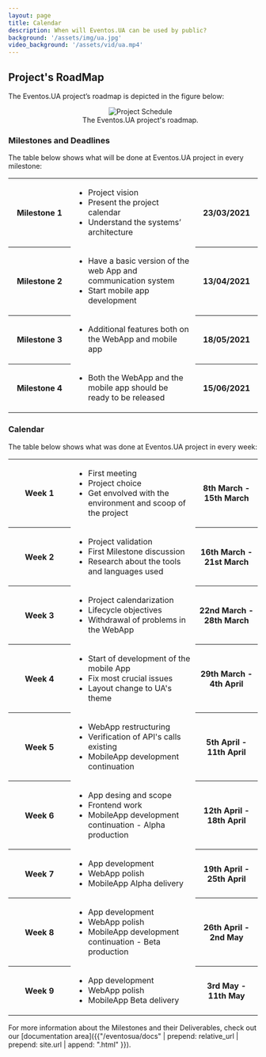 ```yaml
---
layout: page
title: Calendar
description: When will Eventos.UA can be used by public?
background: '/assets/img/ua.jpg'
video_background: '/assets/vid/ua.mp4'
---
```


## Project's RoadMap
The Eventos.UA project’s roadmap is depicted in the figure below:

<figure style="max-width:80%; text-align: center; margin: 0 auto 1rem; padding-left: 30px;">
  <img src="{{"/eventosua/assets/img/calendar/projectschedule.png" | prepend: relative_url | prepend: site.url }}" class="figure-img img-fluid" alt="Project Schedule">
  <figcaption class="figure-caption">The Eventos.UA project's roadmap.</figcaption>
</figure>

<div class="small-separator"></div>

### Milestones and Deadlines

The table below shows what will be done at Eventos.UA project in every milestone:

<table class="table table-striped" style="table-layout: fixed;">
  <tbody>
    <tr>
      <th scope="row" style="width: 25%">Milestone 1</th>
      <td class="td-padding">
        <ul>
          <li>Project vision </li>
          <li>Present the project calendar</li>
          <li>Understand the systems’ architecture</li>
        </ul>
      </td>
      <th scope="row" style="width: 25%">23/03/2021</th>
    </tr>
    <tr>
      <th scope="row" style="width: 25%">Milestone 2</th>
      <td class="td-padding">
        <ul>
          <li>Have a basic version of the web App and communication system</li>
          <li>Start mobile app development</li>
        </ul>
      </td>
      <th scope="row" style="width: 25%">13/04/2021</th>
    </tr>
    <tr>
      <th scope="row" style="width: 25%">Milestone 3</th>
      <td class="td-padding">
        <ul>
          <li>Additional features both on the WebApp and mobile app</li>
        </ul>
      </td>
      <th scope="row" style="width: 25%">18/05/2021</th>
    </tr>
   <tr>
      <th scope="row" style="width: 25%">Milestone 4</th>
      <td class="td-padding">
        <ul>
          <li>Both the WebApp and the mobile app should be ready to be released</li>
        </ul>
      </td>
      <th scope="row" style="width: 25%">15/06/2021</th>
    </tr>
  </tbody>
</table>

### Calendar
The table below shows what was done at Eventos.UA project in every week:

<table class="table table-striped" style="table-layout: fixed;">
  <tbody>
    <tr>
      <th scope="row" style="width: 25%">Week 1</th>
      <td class="td-padding">
        <ul>
          <li>First meeting</li>
          <li>Project choice</li>
          <li>Get envolved with the environment and scoop of the project</li>
        </ul>
      </td>
      <th scope="row" style="width: 25%">8th March - 15th March</th>
    </tr>
    <tr>
      <th scope="row" style="width: 25%">Week 2</th>
      <td class="td-padding">
        <ul>
          <li>Project validation</li>
          <li>First Milestone discussion</li>
          <li>Research about the tools and languages used</li>
        </ul>
      </td>
      <th scope="row" style="width: 25%">16th March - 21st March</th>
    </tr>
    <tr>
      <th scope="row" style="width: 25%">Week 3</th>
      <td class="td-padding">
        <ul>
          <li>Project calendarization</li>
          <li>Lifecycle objectives</li>
          <li>Withdrawal of problems in the WebApp</li>
        </ul>
      </td>
      <th scope="row" style="width: 25%">22nd March - 28th March</th>
    </tr>
   <tr>
      <th scope="row" style="width: 25%">Week 4</th>
      <td class="td-padding">
        <ul>
          <li>Start of development of the mobile App</li>
          <li>Fix most crucial issues</li>
          <li>Layout change to UA's theme</li>
        </ul>
      </td>
      <th scope="row" style="width: 25%">29th March - 4th April</th>
    </tr>
    <tr>
      <th scope="row" style="width: 25%">Week 5</th>
      <td class="td-padding">
        <ul>
          <li>WebApp restructuring</li>
          <li>Verification of API's calls existing</li>
          <li>MobileApp development continuation</li>
        </ul>
      </td>
      <th scope="row" style="width: 25%">5th April - 11th April</th>
    </tr>
    <tr>
      <th scope="row" style="width: 25%">Week 6</th>
      <td class="td-padding">
        <ul>
          <li>App desing and scope</li>
          <li>Frontend work</li>
          <li>MobileApp development continuation - Alpha production</li>
        </ul>
      </td>
      <th scope="row" style="width: 25%">12th April - 18th April</th>
    </tr>
    <tr>
      <th scope="row" style="width: 25%">Week 7</th>
      <td class="td-padding">
        <ul>
          <li>App development</li>
          <li>WebApp polish</li>
          <li>MobileApp Alpha delivery</li>
        </ul>
      </td>
      <th scope="row" style="width: 25%">19th April - 25th April</th>
    </tr>    
    <tr>
      <th scope="row" style="width: 25%">Week 8</th>
      <td class="td-padding">
        <ul>
          <li>App development</li>
          <li>WebApp polish</li>
          <li>MobileApp development continuation - Beta production</li>
        </ul>
      </td>
      <th scope="row" style="width: 25%">26th April - 2nd May</th>
    </tr> 
    <tr>
      <th scope="row" style="width: 25%">Week 9</th>
      <td class="td-padding">
        <ul>
          <li>App development</li>
          <li>WebApp polish</li>
          <li>MobileApp Beta delivery</li>
        </ul>
      </td>
      <th scope="row" style="width: 25%">3rd May - 11th May</th>
    </tr> 
</table>


For more information about the Milestones and their Deliverables, check out our [documentation area]({{"/eventosua/docs" | prepend: relative_url | prepend: site.url | append: ".html" }}).